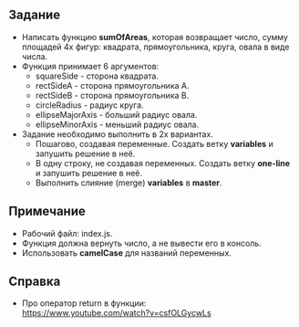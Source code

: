 ## Задание
- Написать функцию <b>sumOfAreas</b>, которая возвращает число, сумму площадей 4х фигур: квадрата, прямоугольника, круга, овала в виде числа.
- Функция принимает 6 аргументов:
  - squareSide - сторона квадрата.
  - rectSideA - сторона прямоугольника А.
  - rectSideB - сторона прямоугольника B.
  - circleRadius - радиус круга.
  - ellipseMajorAxis - больший радиус овала.
  - ellipseMinorAxis - меньший радиус овала.
- Задание необходимо выполнить в 2х вариантах.
  - Пошагово, создавая переменные. Создать ветку <b>variables</b> и запушить решение в неё.
  - В одну строку, не создавая переменных. Создать ветку <b>one-line</b> и запушить решение в неё.
  - Выполнить слияние (merge) <b>variables</b> в <b>master</b>.

## Примечание
- Рабочий файл: index.js.
- Функция должна вернуть число, а не вывести его в консоль.
- Использовать <b>camelCase</b> для названий переменных.

## Справка
- Про оператор return в функции:<br>https://www.youtube.com/watch?v=csfOLGycwLs
